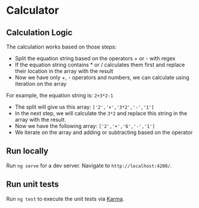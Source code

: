 # Calculator

## Calculation Logic

The calculation works based on those steps:
- Split the equation string based on the operators + or - with regex
- If the equation string contains * or / calculates them first and replace their location in the array with the result
- Now we have only +, - operators and numbers, we can calculate using iteration on the array

For example, the equation string is: `2+3*2-1`
- The split will give us this array: `['2','+','3*2','-','1']`
- In the next step, we will calculate the `3*2` and replace this string in the array with the result.
- Now we have the following array: `['2','+','6','-','1']`
- We iterate on the array and adding or subtracting based on the operator

## Run locally

Run `ng serve` for a dev server. Navigate to `http://localhost:4200/`.

## Run unit tests

Run `ng test` to execute the unit tests via [Karma](https://karma-runner.github.io).
